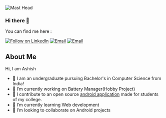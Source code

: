 ![Mast Head](https://user-images.githubusercontent.com/74979286/198380669-a89c3420-8000-4510-8628-4fbbc23cb5eb.png)

### Hi there 👋

<!--ashishsaranshakya/ashishsaranshakya** is a ✨ _special_ ✨ repository because its `README.md` (this file) appears on your GitHub profile. -->

You can find me here :
<p align="left">
  <a href="https://www.linkedin.com/in/ashish-saran-shakya-3a223b19b/"><img title="Follow on LinkedIn" src="https://img.shields.io/badge/LinkedIn-0077B5?style=for-the-badge&logo=linkedin&logoColor=white"/></a>
  <a href="mailto:harshshakya18585@gmail.com"><img title="Email" src="https://img.shields.io/badge/Gmail-D14836?style=for-the-badge&logo=gmail&logoColor=white"/></a>
  <a href="mailto:harshshakya18585@gmail.com"><img title="Email" src="https://img.shields.io/badge/Gmail-D14836?style=for-the-badge&logo=gmail&logoColor=white"/></a></p>
  

## About Me
Hi, I am Ashish
- 🔭 I am an undergraduate pursuing Bachelor's in Computer Science from India!
- 🔭 I’m currently working on Battery Manager(Hobby Project)
- 🔭 I contribute to an open source <a href="https://github.com/therealsujitk/android-vtop-chennai">android application</a> made for students of my college.
- 🌱 I’m currently learning Web development 
- 👯 I’m looking to collaborate on Android projects
<!--- 🤔 I’m looking for help with ...
- 💬 Ask me about ...-->
